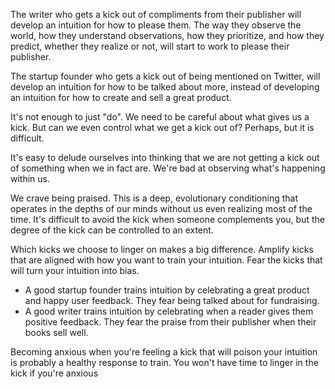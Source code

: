 The writer who gets a kick out of compliments from their publisher will develop an intuition for how to please them. The way they observe the world, how they understand observations, how they prioritize, and how they predict, whether they realize or not, will start to work to please their publisher.

The startup founder who gets a kick out of being mentioned on Twitter, will develop an intuition for how to be talked about more, instead of developing an intuition for how to create and sell a great product. 

It's not enough to just "do". We need to be careful about what gives us a kick. But can we even control what we get a kick out of? Perhaps, but it is difficult.

It's easy to delude ourselves into thinking that we are not getting a kick out of something when we in fact are. We're bad at observing what's happening within us. 

We crave being praised. This is a deep, evolutionary conditioning that operates in the depths of our minds without us even realizing most of the time. It's difficult to avoid the kick when someone complements you, but the degree of the kick can be controlled to an extent.

Which kicks we choose to linger on makes a big difference. Amplify kicks that are aligned with how you want to train your intuition. Fear the kicks that will turn your intuition into bias. <FootnoteReference number={1} />

- A good startup founder trains intuition by celebrating a great product and happy user feedback. They fear being talked about for fundraising.
- A good writer trains intuition by celebrating when a reader gives them positive feedback. They fear the praise from their publisher when their books sell well.

Becoming anxious when you're feeling a kick that will poison your intuition is probably a healthy response to train. You won't have time to linger in the kick if you're anxious
